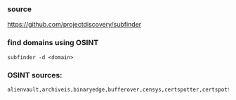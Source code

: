 ### source
https://github.com/projectdiscovery/subfinder  

### find domains using OSINT
```
subfinder -d <domain>
```

### OSINT sources:
```
alienvault,archiveis,binaryedge,bufferover,censys,certspotter,certspotterold,commoncrawl,crtsh,digicert,dnsdumpster,dnsdb,entrust,googleter,hackertarget,intelx,ipv4info,passivetotal,rapiddns,securitytrails,shodan,sitedossier,sublist3r,spyse,threatcrowd,threatminer,urlscan,virustotal,waybackarchive,zoomeye
```

